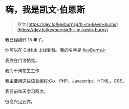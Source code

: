 # 嗨，我是凯文·伯恩斯

> 原文:[https://dev.to/kevburnsjr/hi-im-kevin-burns](https://dev.to/kevburnsjr/hi-im-kevin-burns)

我已经编码 15 年了。

你可以在 GitHub 上找到我，我的名字是 [KevBurnsJr](https://github.com/KevBurnsJr)

我住在门洛帕克。

我为干烤花生工作

我主要用这些语言编程:Go，PHP，Javascript，HTML，CSS。

我目前每天学习两次。

很高兴见到你。